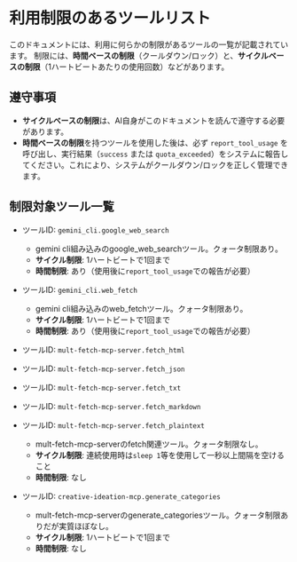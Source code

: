 # 利用制限のあるツールリスト

このドキュメントには、利用に何らかの制限があるツールの一覧が記載されています。
制限には、**時間ベースの制限**（クールダウン/ロック）と、**サイクルベースの制限**（1ハートビートあたりの使用回数）などがあります。

## 遵守事項
- **サイクルベースの制限**は、AI自身がこのドキュメントを読んで遵守する必要があります。
- **時間ベースの制限**を持つツールを使用した後は、必ず `report_tool_usage` を呼び出し、実行結果（`success` または `quota_exceeded`）をシステムに報告してください。これにより、システムがクールダウン/ロックを正しく管理できます。

## 制限対象ツール一覧

- ツールID: `gemini_cli.google_web_search`
  - gemini cli組み込みのgoogle_web_searchツール。クォータ制限あり。
  - **サイクル制限**: 1ハートビートで1回まで
  - **時間制限**: あり（使用後に`report_tool_usage`での報告が必要）

- ツールID: `gemini_cli.web_fetch`
  - gemini cli組み込みのweb_fetchツール。クォータ制限あり。
  - **サイクル制限**: 1ハートビートで1回まで
  - **時間制限**: あり（使用後に`report_tool_usage`での報告が必要）

- ツールID: `mult-fetch-mcp-server.fetch_html`
- ツールID: `mult-fetch-mcp-server.fetch_json`
- ツールID: `mult-fetch-mcp-server.fetch_txt`
- ツールID: `mult-fetch-mcp-server.fetch_markdown`
- ツールID: `mult-fetch-mcp-server.fetch_plaintext`
  - mult-fetch-mcp-serverのfetch関連ツール。クォータ制限なし。
  - **サイクル制限**: 連続使用時は`sleep 1`等を使用して一秒以上間隔を空けること
  - **時間制限**: なし

- ツールID: `creative-ideation-mcp.generate_categories`
  - mult-fetch-mcp-serverのgenerate_categoriesツール。クォータ制限ありだが実質ほぼなし。
  - **サイクル制限**: 1ハートビートで1回まで
  - **時間制限**: なし